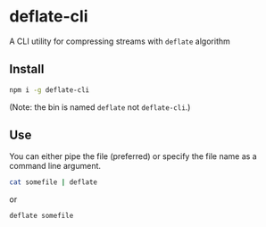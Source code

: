 # deflate-cli
A CLI utility for compressing streams with `deflate` algorithm

## Install

```sh
npm i -g deflate-cli
```

(Note: the bin is named `deflate` not `deflate-cli`.)

## Use

You can either pipe the file (preferred) or specify the file name as a command line argument.

```sh
cat somefile | deflate
```

or

```sh
deflate somefile
```
